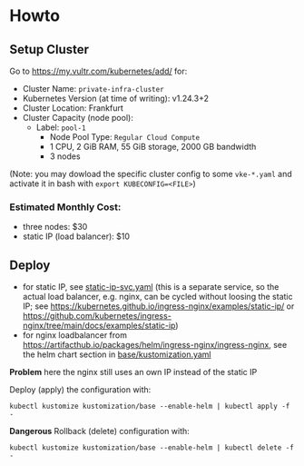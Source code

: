 # Howto

## Setup Cluster

Go to <https://my.vultr.com/kubernetes/add/> for:

- Cluster Name: `private-infra-cluster`
- Kubernetes Version (at time of writing): v1.24.3+2
- Cluster Location: Frankfurt
- Cluster Capacity (node pool):
  - Label: `pool-1`
    - Node Pool Type: `Regular Cloud Compute`
    - 1 CPU, 2 GiB RAM, 55 GiB storage, 2000 GB bandwidth
    - 3 nodes

(Note: you may dowload the specific cluster config to some `vke-*.yaml` and activate it in bash with `export KUBECONFIG=<FILE>`)

### Estimated Monthly Cost:

- three nodes: $30
- static IP (load balancer): $10

## Deploy

- for static IP, see [static-ip-svc.yaml](kustomization/base/static-ip-svc.yaml)
  (this is a separate service, so the actual load balancer, e.g. nginx, can be cycled without loosing the static IP;
  see <https://kubernetes.github.io/ingress-nginx/examples/static-ip/> or <https://github.com/kubernetes/ingress-nginx/tree/main/docs/examples/static-ip>)
- for nginx loadbalancer from <https://artifacthub.io/packages/helm/ingress-nginx/ingress-nginx>,
  see the helm chart section in [base/kustomization.yaml](kustomization/base/kustomization.yaml)

**Problem** here the nginx still uses an own IP instead of the static IP

Deploy (apply) the configuration with:

```
kubectl kustomize kustomization/base --enable-helm | kubectl apply -f -
```

**Dangerous** Rollback (delete) configuration with:

```
kubectl kustomize kustomization/base --enable-helm | kubectl delete -f -
```
